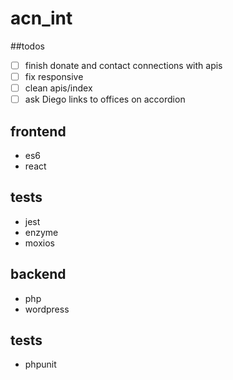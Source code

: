 # acn_int

##todos
- [ ] finish donate and contact connections with apis
- [ ] fix responsive
- [ ] clean apis/index
- [ ] ask Diego links to offices on accordion

## frontend
- es6
- react

## tests
- jest
- enzyme
- moxios

## backend
- php
- wordpress

## tests
- phpunit